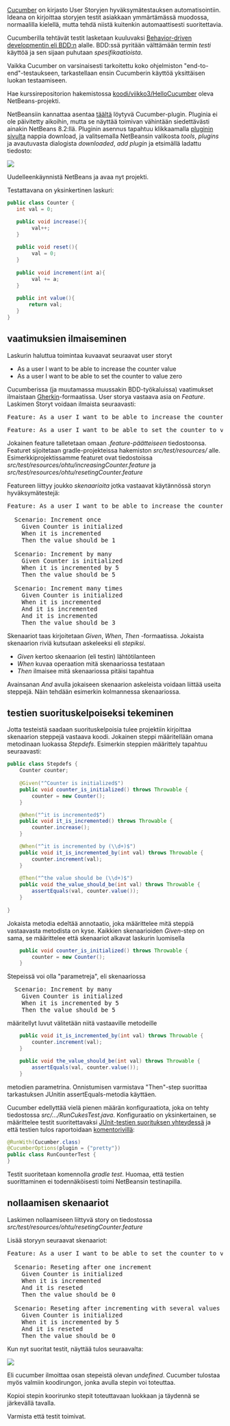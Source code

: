 [Cucumber](https://cucumber.io) on kirjasto User Storyjen hyväksymätestauksen automatisointiin. Ideana on kirjoittaa storyjen testit asiakkaan ymmärtämässä muodossa, normaalilla kielellä, mutta tehdä niistä kuitenkin automaattisesti suoritettavia. 

Cucumberilla tehtävät testit lasketaan kuuluvaksi [Behavior-driven developmentin eli BDD:n](https://en.wikipedia.org/wiki/Behavior-driven_development) alalle. BDD:ssä pyritään välttämään termin _testi_ käyttöä ja sen sijaan puhutaan _spesifikaatioista_.

Vaikka Cucumber on varsinaisesti tarkoitettu koko ohjelmiston "end-to-end"-testaukseen, tarkastellaan ensin Cucumberin käyttöä yksittäisen luokan testaamiseen.

Hae kurssirepositorion hakemistossa [koodi/viikko3/HelloCucumber](https://github.com/mluukkai/ohjelmistotuotanto2017/tree/master/koodi/viikko3/HelloCucumber) oleva NetBeans-projekti. 

NetBeansiin kannattaa asentaa [täältä](http://plugins.netbeans.org/plugin/43852/cucumber-features) löytyvä Cucumber-plugin. Pluginia ei ole päivitetty aikoihin, mutta se näyttää toimivan vähintään siedettävästi ainakin NetBeans 8.2:llä. Pluginin asennus tapahtuu klikkaamalla [pluginin sivulta](http://plugins.netbeans.org/plugin/43852/cucumber-features) nappia download, ja valitsemalla NetBeansin valikosta _tools_, _plugins_ ja avautuvasta dialogista _downloaded_, _add plugin_ ja etsimällä ladattu tiedosto:

![](https://github.com/mluukkai/ohtu2017/raw/master/images/lh3-1.png)

Uudelleenkäynnistä NetBeans ja avaa nyt projekti.

Testattavana on yksinkertinen laskuri:

```java
public class Counter {
   int val = 0;

   public void increase(){
        val++;
   } 
   
   public void reset(){
        val = 0;
   }    
   
   public void increment(int a){
        val += a;
   } 
   
   public int value(){
       return val;
   }
}
```

## vaatimuksien ilmaiseminen

Laskurin haluttua toimintaa kuvaavat seuraavat user storyt
* As a user I want to be able to increase the counter value
* As a user I want to be able to set the counter to value zero  

Cucumberissa (ja muutamassa muussakin BDD-työkaluissa) vaatimukset ilmaistaan [Gherkin](https://cucumber.io/docs/reference#gherkin)-formaatissa. User storya vastaava asia on _Feature_. Laskimen Storyt voidaan ilmaista seuraavasti:

<pre>
Feature: As a user I want to be able to increase the counter value
</pre>


<pre>
Feature: As a user I want to be able to set the counter to value zero
</pre>  

Jokainen feature talletetaan omaan _.feature-päätteiseen_ tiedostoonsa. Featuret sijoitetaan gradle-projekteissa hakemiston _src/test/resources/_ alle. Esimerkkiprojektissamme featuret ovat tiedostoissa _src/test/resources/ohtu/increasingCounter.feature_ ja _src/test/resources/ohtu/resetingCounter.feature_

Featureen liittyy joukko _skenaarioita_ jotka vastaavat käytännössä storyn hyväksymätestejä:

<pre>
Feature: As a user I want to be able to increase the counter value

  Scenario: Increment once
    Given Counter is initialized
    When it is incremented
    Then the value should be 1

  Scenario: Increment by many
    Given Counter is initialized
    When it is incremented by 5
    Then the value should be 5

  Scenario: Increment many times
    Given Counter is initialized
    When it is incremented
    And it is incremented
    And it is incremented
    Then the value should be 3
</pre>

Skenaariot taas kirjoitetaan _Given_, _When_, _Then_ -formaatissa. Jokaista skenaarion riviä kutsutaan askeleeksi eli _stepiksi_. 
* _Given_ kertoo skenaarion (eli testin) lähtötilanteen
* _When_ kuvaa operaation mitä skenaariossa testataan
* _Then_ ilmaisee mitä skenaariossa pitäisi tapahtua

Avainsanan _And_ avulla jokaiseen skenaarion askeleista voidaan liittää useita steppejä. Näin tehdään esimerkin kolmannessa skenaariossa. 

## testien suorituskelpoiseksi tekeminen

Jotta testeistä saadaan suorituskelpoisia tulee projektiin kirjoittaa skenaarion steppejä vastaava koodi. Jokainen steppi määritellään omana metodinaan luokassa _Stepdefs_. Esimerkin steppien määrittely tapahtuu seuraavasti: 

```java
public class Stepdefs {
    Counter counter;
    
    @Given("^Counter is initialized$")
    public void counter_is_initialized() throws Throwable {
        counter = new Counter();
    }

    @When("^it is incremented$")
    public void it_is_incremented() throws Throwable {
        counter.increase();
    }

    @When("^it is incremented by (\\d+)$")
    public void it_is_incremented_by(int val) throws Throwable {
        counter.increment(val);
    }        
    
    @Then("^the value should be (\\d+)$")
    public void the_value_should_be(int val) throws Throwable {
        assertEquals(val, counter.value());
    }
      
}
```

Jokaista metodia edeltää annotaatio, joka määrittelee mitä steppiä vastaavasta metodista on kyse. Kaikkien skenaarioiden _Given_-step on sama, se määrittelee että skenaariot alkavat laskurin luomisella

```java
    public void counter_is_initialized() throws Throwable {
        counter = new Counter();
    }
```

Stepeissä voi olla "parametreja", eli skenaariossa 

<pre>
  Scenario: Increment by many
    Given Counter is initialized
    When it is incremented by 5
    Then the value should be 5
</pre>

määritellyt luvut välitetään niitä vastaaville metodeille 

```java
    public void it_is_incremented_by(int val) throws Throwable {
        counter.increment(val);
    } 

    public void the_value_should_be(int val) throws Throwable {
        assertEquals(val, counter.value());
    }    
```

metodien parametrina. Onnistumisen varmistava "Then"-step suorittaa tarkastuksen JUnitin assertEquals-metodia käyttäen.

Cucumber edellyttää vielä pienen määrän konfiguraatiota, joka on tehty tiedostossa _src/.../RunCukesTest.java_. Konfiguraatio on yksinkertainen, se määrittelee testit suoritettavaksi [JUnit-testien suorituksen yhteydessä](https://cucumber.io/docs/reference/jvm#junit-runner) ja että testien tulos raportoidaan [komentorivillä](https://cucumber.io/docs/reference#pretty):

```java
@RunWith(Cucumber.class)
@CucumberOptions(plugin = {"pretty"})
public class RunCounterTest {
}
```

Testit suoritetaan komennolla _gradle test_. Huomaa, että testien suorittaminen ei todennäköisesti toimi NetBeansin testinapilla.

## nollaamisen skenaariot

Laskimen nollaamiseen liittyvä story on tiedostossa _src/test/resources/ohtu/resetingCounter.feature_

Lisää storyyn seuraavat skenaariot:

<pre>
Feature: As a user I want to be able to set the counter to value zero

  Scenario: Reseting after one increment
    Given Counter is initialized
    When it is incremented
    And it is reseted 
    Then the value should be 0

  Scenario: Reseting after incrementing with several values
    Given Counter is initialized
    When it is incremented by 5
    And it is reseted 
    Then the value should be 0
</pre>

Kun nyt suoritat testit, näyttää tulos seuraavalta:

![](https://github.com/mluukkai/ohtu2017/raw/master/images/lh3-2.png)

Eli cucumber ilmoittaa osan stepeistä olevan _undefined_. Cucumber tulostaa myös valmiin koodirungon, jonka avulla stepin voi toteuttaa.

Kopioi stepin koorirunko stepit toteuttavaan luokkaan ja täydennä se järkevällä tavalla. 

Varmista että testit toimivat.